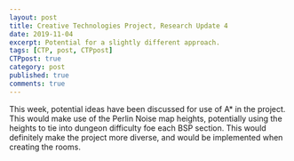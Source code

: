 ```yaml
---
layout: post
title: Creative Technologies Project, Research Update 4
date: 2019-11-04
excerpt: Potential for a slightly different approach.
tags: [CTP, post, CTPpost]
CTPpost: true
category: post
published: true
comments: true
---
```

This week, potential ideas have been discussed for use of A* in the project. This would make use of the Perlin Noise map heights, potentially using the heights to tie into dungeon difficulty foe each BSP section. This would definitely make the project more diverse, and would be implemented when creating the rooms.